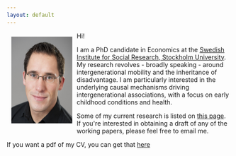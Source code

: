 ```yaml
---
layout: default
---
```


<img style="width=305px;height=435px;float:left;padding:10px;"
src="/image/personal-photo.jpg" alt="profile picture" width="138" height="197">

Hi! 

I am a PhD candidate in Economics at the [Swedish Institute for Social Research, Stockholm University](www.sofi.su.se). My research revolves - broadly speaking - around intergenerational mobility and the inheritance of disadvantage. I am particularly interested in the underlying causal mechanisms driving intergenerational associations, with a focus on early childhood conditions and health. 

Some of my current research is listed on [this page](/research/).
If you're interested in obtaining a draft of any of the working
papers, please feel free to email me.

If you want a pdf of my CV, you can get that [here](/cv/cv.pdf)

